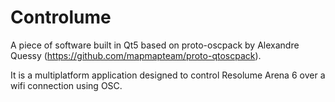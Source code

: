 # Controlume

A piece of software built in Qt5 based on proto-oscpack by Alexandre Quessy (https://github.com/mapmapteam/proto-qtoscpack). 

It is a multiplatform application designed to control Resolume Arena 6 over a wifi connection using OSC. 
